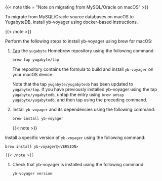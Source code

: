 <!--
+++
private=true
+++
-->

{{< note title = "Note on migrating from MySQL/Oracle on macOS" >}}

To migrate from MySQL/Oracle source databases on macOS to YugabyteDB, install yb-voyager using docker-based instructions.

{{< /note >}}

Perform the following steps to install yb-voyager using brew for macOS:

1. [Tap](https://docs.brew.sh/Taps) the `yugabyte` Homebrew repository using the following command:

    ```sh
    brew tap yugabyte/tap
    ```

    The repository contains the formula to build and install `yb-voyager` on your macOS device.

    Note that the tap `yugabyte/yugabytedb` has been updated to `yugabyte/tap`. If you have previously installed yb-voyager using the tap `yugabyte/yugabytedb`, untap the entry using `brew untap yugabyte/yugabytedb`, and then tap using the preceding command.

1. Install `yb-voyager` and its dependencies using the following command:

    ```sh
    brew install yb-voyager
    ```
    {{< note >}}

Install a specific version of `yb-voyager` using the following command:

    brew install yb-voyager@<VERSION>

    {{< /note >}}
1. Check that yb-voyager is installed using the following command:

    ```sh
    yb-voyager version
    ```

